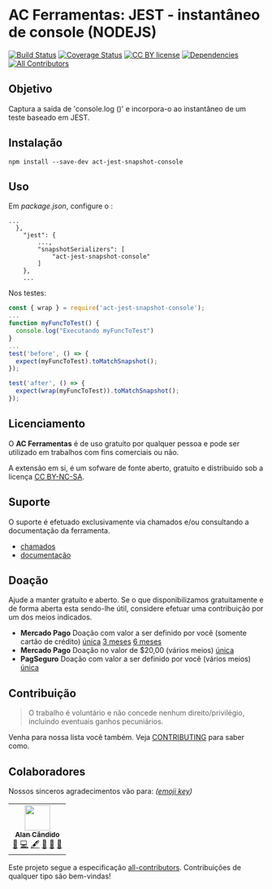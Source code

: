 # AC Ferramentas: JEST - instantâneo de console (NODEJS)

[![Build Status](https://travis-ci.org/brodao/act-jest-snapshot-console.svg?branch=master)](https://travis-ci.org/brodao/act-jest-snapshot-console.svg?branch=master)
[![Coverage Status](https://coveralls.io/repos/github/brodao/act-jest-snapshot-console/badge.svg?branch=master)](https://coveralls.io/github/brodao/act-jest-snapshot-console?branch=master)
[![CC BY license](https://img.shields.io/badge/license-CC%20BY-%2327ad79)](https://creativecommons.org/licenses/by/4.0/)
[![Dependencies](https://david-dm.org/brodao/act-jest-snapshot-console.svg)](https://david-dm.org) <!-- ALL-CONTRIBUTORS-BADGE:START - Do not remove or modify this section -->[![All Contributors](https://img.shields.io/badge/all_contributors-1-orange.svg?style=flat-square)](#contributors-)<!-- ALL-CONTRIBUTORS-BADGE:END -->

## Objetivo

Captura a saída de 'console.log ()' e incorpora-o ao instantâneo de um teste baseado em JEST.

## Instalação

```terminal
npm install --save-dev act-jest-snapshot-console
```

## Uso

Em _package.json_, configure o :

```terminal
...
  },
	"jest": {
		...,
		"snapshotSerializers": [
			"act-jest-snapshot-console"
		]
	},
	...
```

Nos testes:

```javascript
const { wrap } = require('act-jest-snapshot-console');
...
function myFuncToTest() {
  console.log("Executando myFuncToTest")
}
...
test('before', () => {
  expect(myFuncToTest).toMatchSnapshot();
});

test('after', () => {
  expect(wrap(myFuncToTest)).toMatchSnapshot();
});
```

## Licenciamento

O **AC Ferramentas** é de uso gratuíto por qualquer pessoa e pode ser utilizado em trabalhos com fins comerciais ou não.

A extensão em si, é um sofware de fonte aberto, gratuíto e distribuí­do sob a licença [CC BY-NC-SA](LICENSE).

## Suporte

O suporte é efetuado exclusivamente via chamados e/ou consultando a documentação da ferramenta.

-   [chamados](https://github.com/brodao/act-jest-snapshot-console/issues?status=new&status=open)
-   [documentação](https://github.com/brodao/act-jest-snapshot-console/wiki/)

## Doação

Ajude a manter gratuíto e aberto. Se o que disponibilizamos gratuitamente e de forma aberta esta sendo-lhe útil, considere efetuar uma contribuição por um dos meios indicados.

-   **Mercado Pago** Doação com valor a ser definido por você (somente cartão de crédito) [única](http://mpago.la/1sWXCjq) [3 meses](http://mpago.la/2WWNAp5) [6 meses](http://mpago.la/2WHLJ5S)
-   **Mercado Pago** Doação no valor de \$20,00 (vários meios) [única](https://www.mercadopago.com.br/checkout/v1/redirect?pref_id=265489088-d6ac3c3d-26ec-4b32-9e61-1a6f67f46880)
-   **PagSeguro** Doação com valor a ser definido por você (vários meios) [única](https://pagseguro.uol.com.br/checkout/nc/nl/donation/sender-identification.jhtml?t=ed1ce6a52728d7cc3f98b07dd597573b7db955e85faff6ff5da31c3d3b58266b&e=true#rmcl)

## Contribuição

> O trabalho é voluntário e não concede nenhum direito/privilégio, incluindo eventuais ganhos pecuniários.

Venha para nossa lista você também. Veja [CONTRIBUTING](CONTRIBUTING.MD) para saber como.

## Colaboradores

Nossos sinceros agradecimentos vão para: _([emoji key](https://allcontributors.org/docs/en/emoji-key))_

<!-- ALL-CONTRIBUTORS-LIST:START - Do not remove or modify this section -->
<!-- prettier-ignore-start -->
<!-- markdownlint-disable -->
<table>
  <tr>
    <td align="center"><a href="https://github.com/brodao"><img src="https://avatars0.githubusercontent.com/u/949914?v=4?s=50" width="50px;" alt=""/><br /><sub><b>Alan Cândido</b></sub></a><br /><a href="#projectManagement-brodao" title="Project Management">📆</a> <a href="https://github.com/brodao/act-jest-snapshot-console/commits?author=brodao" title="Code">💻</a> <a href="#content-brodao" title="Content">🖋</a> <a href="https://github.com/brodao/act-jest-snapshot-console/commits?author=brodao" title="Documentation">📖</a> <a href="#ideas-brodao" title="Ideas, Planning, & Feedback">🤔</a> <a href="#maintenance-brodao" title="Maintenance">🚧</a></td>
  </tr>
</table>

<!-- markdownlint-enable -->
<!-- prettier-ignore-end -->

<!-- ALL-CONTRIBUTORS-LIST:END -->

Este projeto segue a especificação [all-contributors](https://github.com/all-contributors/all-contributors). Contribuições de qualquer tipo são bem-vindas!
